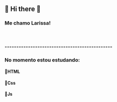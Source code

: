    <h2>🌼 Hi there 🌼</h2>
  
  <h3> Me chamo Larissa! </h3> <br> 
 
 <h3 >----------------------------------------------<h3>
 <h3 >  No momento estou estudando: </h3>
 <h4>  📌HTML </h4>
 <h4>  📌Css </h4>
 <h4>  📌Js </h4>



   
